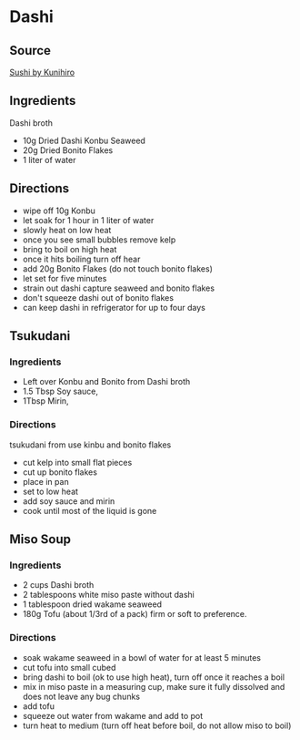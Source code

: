 ---
---

# Dashi

## Source

[Sushi by Kunihiro](https://www.youtube.com/watch?v=FvTtJj9l9uw&ab_channel=SushiByKunihiro)

## Ingredients

Dashi broth

- 10g Dried Dashi Konbu Seaweed
- 20g Dried Bonito Flakes
- 1 liter of water

## Directions

- wipe off 10g Konbu  
- let soak for 1 hour in 1 liter of water
- slowly heat on low heat
- once you see small bubbles remove kelp
- bring to boil on high heat
- once it hits boiling turn off hear
- add 20g Bonito Flakes (do not touch bonito flakes)
- let set for five minutes
- strain out dashi capture seaweed and bonito flakes
- don't squeeze dashi out of bonito flakes
- can keep dashi in refrigerator for up to  four days


## Tsukudani

### Ingredients

- Left over Konbu and Bonito from Dashi broth
- 1.5 Tbsp Soy sauce, 
- 1Tbsp Mirin,

### Directions

tsukudani from use kinbu and bonito flakes

- cut kelp into small flat pieces
- cut up bonito flakes
- place in pan
- set to low heat
- add soy sauce and mirin
- cook until most of the liquid is gone


## Miso Soup

### Ingredients

- 2 cups Dashi broth
- 2 tablespoons white miso paste without dashi
- 1 tablespoon dried wakame seaweed
- 180g Tofu (about 1/3rd of a pack) firm or soft to preference.

### Directions

- soak wakame seaweed in a bowl of water for at least 5 minutes
- cut tofu into small cubed
- bring dashi to boil (ok to use high heat), turn off once it reaches a boil
- mix in miso paste in a measuring cup, make sure it fully dissolved and does not leave any bug chunks
- add tofu
- squeeze out water from wakame and add to pot
- turn heat to medium (turn off heat before boil, do not allow miso to boil)
